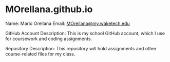 # MOrellana.github.io

Name: Mario Orellana
Email: MOrellana@my.waketech.edu

GitHub Account Description:
This is my school GitHub account, which I use for coursework and coding assignments.

Repository Description:
This repository will hold assignments and other course-related files for my class.